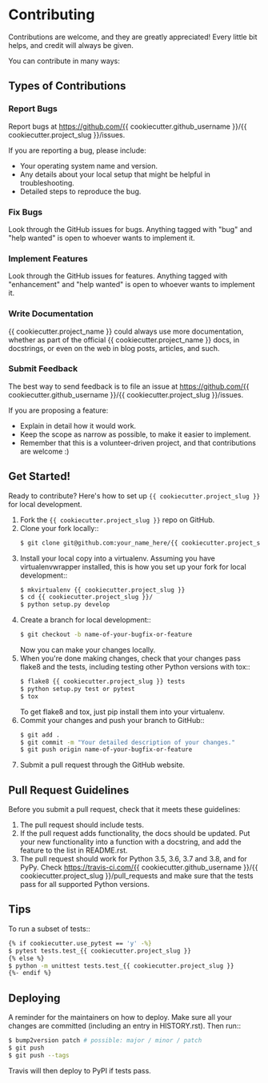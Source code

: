 # Contributing

Contributions are welcome, and they are greatly appreciated! Every little bit
helps, and credit will always be given.

You can contribute in many ways:

## Types of Contributions

### Report Bugs

Report bugs at https://github.com/{{ cookiecutter.github_username }}/{{ cookiecutter.project_slug }}/issues.

If you are reporting a bug, please include:

- Your operating system name and version.
- Any details about your local setup that might be helpful in troubleshooting.
- Detailed steps to reproduce the bug.

### Fix Bugs

Look through the GitHub issues for bugs. Anything tagged with "bug" and "help
wanted" is open to whoever wants to implement it.

### Implement Features

Look through the GitHub issues for features. Anything tagged with "enhancement"
and "help wanted" is open to whoever wants to implement it.

### Write Documentation

{{ cookiecutter.project_name }} could always use more documentation, whether as part of the
official {{ cookiecutter.project_name }} docs, in docstrings, or even on the web in blog posts,
articles, and such.

### Submit Feedback

The best way to send feedback is to file an issue at https://github.com/{{ cookiecutter.github_username }}/{{ cookiecutter.project_slug }}/issues.

If you are proposing a feature:

- Explain in detail how it would work.
- Keep the scope as narrow as possible, to make it easier to implement.
- Remember that this is a volunteer-driven project, and that contributions
  are welcome :)

## Get Started!

Ready to contribute? Here's how to set up `{{ cookiecutter.project_slug }}` for local development.

1. Fork the `{{ cookiecutter.project_slug }}` repo on GitHub.
2. Clone your fork locally::
   ```bash
   $ git clone git@github.com:your_name_here/{{ cookiecutter.project_slug }}.git
   ```
3. Install your local copy into a virtualenv. Assuming you have virtualenvwrapper installed, this is how you set up your fork for local development::
   ```bash
   $ mkvirtualenv {{ cookiecutter.project_slug }}
   $ cd {{ cookiecutter.project_slug }}/
   $ python setup.py develop
   ```
4. Create a branch for local development::
   ```bash
   $ git checkout -b name-of-your-bugfix-or-feature
   ```
   Now you can make your changes locally.
5. When you're done making changes, check that your changes pass flake8 and the
   tests, including testing other Python versions with tox::
   ```bash
   $ flake8 {{ cookiecutter.project_slug }} tests
   $ python setup.py test or pytest
   $ tox
   ```
   To get flake8 and tox, just pip install them into your virtualenv.
6. Commit your changes and push your branch to GitHub::
   ```bash
   $ git add .
   $ git commit -m "Your detailed description of your changes."
   $ git push origin name-of-your-bugfix-or-feature
   ```
7. Submit a pull request through the GitHub website.

## Pull Request Guidelines

Before you submit a pull request, check that it meets these guidelines:

1. The pull request should include tests.
2. If the pull request adds functionality, the docs should be updated. Put
   your new functionality into a function with a docstring, and add the
   feature to the list in README.rst.
3. The pull request should work for Python 3.5, 3.6, 3.7 and 3.8, and for PyPy. Check
   https://travis-ci.com/{{ cookiecutter.github_username }}/{{ cookiecutter.project_slug }}/pull_requests
   and make sure that the tests pass for all supported Python versions.

## Tips

To run a subset of tests::

```bash
{% if cookiecutter.use_pytest == 'y' -%}
$ pytest tests.test_{{ cookiecutter.project_slug }}
{% else %}
$ python -m unittest tests.test_{{ cookiecutter.project_slug }}
{%- endif %}
```

## Deploying

A reminder for the maintainers on how to deploy.
Make sure all your changes are committed (including an entry in HISTORY.rst).
Then run::

```bash
$ bump2version patch # possible: major / minor / patch
$ git push
$ git push --tags
```

Travis will then deploy to PyPI if tests pass.

